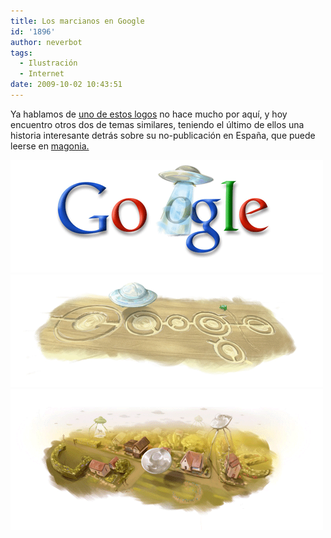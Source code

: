 ```yaml
---
title: Los marcianos en Google
id: '1896'
author: neverbot
tags:
  - Ilustración
  - Internet
date: 2009-10-02 10:43:51
---
```


Ya hablamos de [uno de estos logos](https://neverbot.com/ilustracion/fenomenos-inexplicables-en-el-logotipo-de-google/) no hace mucho por aquí, y hoy encuentro otros dos de temas similares, teniendo el último de ellos una historia interesante detrás sobre su no-publicación en España, que puede leerse en [magonia.](http://blogs.elcorreodigital.com/magonia/2009/9/21/google-celebra-natalicio-h-g-wells-con-platillos-volantes)

![Google_ovni](./los-marcianos-en-google/Google_ovni.png "Google_ovni")![Google_ovni_2](./los-marcianos-en-google/Google_ovni_2.png "Google_ovni_2")![Google_Wells](./los-marcianos-en-google/Google_Wells.png "Google_Wells")